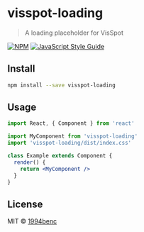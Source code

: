 # visspot-loading

> A loading placeholder for VisSpot

[![NPM](https://img.shields.io/npm/v/visspot-loading.svg)](https://www.npmjs.com/package/visspot-loading) [![JavaScript Style Guide](https://img.shields.io/badge/code_style-standard-brightgreen.svg)](https://standardjs.com)

## Install

```bash
npm install --save visspot-loading
```

## Usage

```jsx
import React, { Component } from 'react'

import MyComponent from 'visspot-loading'
import 'visspot-loading/dist/index.css'

class Example extends Component {
  render() {
    return <MyComponent />
  }
}
```

## License

MIT © [1994benc](https://github.com/1994benc)
